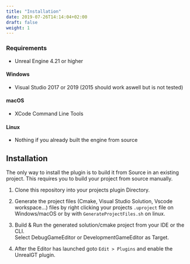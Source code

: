 ```yaml
---
title: "Installation"
date: 2019-07-26T14:14:04+02:00
draft: false
weight: 1
---
```


### Requirements

* Unreal Engine 4.21 or higher

#### Windows

* Visual Studio 2017 or 2019 (2015 should work aswell but is not tested)

#### macOS

* XCode Command Line Tools

#### Linux

* Nothing if you already built the engine from source

## Installation

The only way to install the plugin is to build it from Source in an existing project.
This requires you to build your project from source manually.

1. Clone this repository into your projects plugin Directory.

2. Generate the project files (Cmake, Visual Studio Solution, Vscode workspace...) files by right clicking your projects `.uproject` file on Windows/macOS or by with `GenerateProjectFiles.sh` on linux.

3. Build & Run the generated solution/cmake project from your IDE or the CLI.<br>Select DebugGameEditor or DevelopmentGameEditor as Target.

5. After the Editor has launched goto `Edit > Plugins` and enable the UnrealGT plugin.
